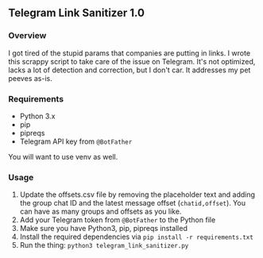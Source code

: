 ## Telegram Link Sanitizer 1.0

### Overview
I got tired of the stupid params that companies are putting in links. I wrote this scrappy script to take care of the issue on Telegram. It's not optimized, lacks a lot of detection and correction, but I don't car. It addresses my pet peeves as-is.

### Requirements
- Python 3.x
- pip
- pipreqs
- Telegram API key from `@BotFather`

You will want to use venv as well.

### Usage
1. Update the offsets.csv file by removing the placeholder text and adding the group chat ID and the latest message offset (`chatid,offset`). You can have as many groups and offsets as you like.
2. Add your Telegram token from `@BotFather` to the Python file
3. Make sure you have Python3, pip, pipreqs installed
4. Install the required dependencies via `pip install -r requirements.txt`
5. Run the thing: `python3 telegram_link_sanitizer.py`
